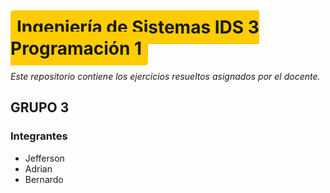 # <span style="background-color: #ffcc00; padding: 10px; border-radius: 5px;">Ingeniería de Sistemas IDS 3 Programación 1</span>

*Este repositorio contiene los ejercicios resueltos asignados por el docente.*

## GRUPO 3

### Integrantes
- Jefferson
- Adrian
- Bernardo
